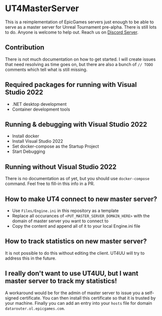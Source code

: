 # UT4MasterServer
This is a reimplementation of EpicGames servers just enough to be able to serve as a master server for Unreal Tournament pre-alpha. There is still lots to do. Anyone is welcome to help out. Reach us on [Discord Server](https://discord.gg/2DaCWkK).

## Contribution
There is not much documentation on how to get started. I will create issues that need resolving as time goes on, but there are also a bunch of `// TODO` comments which tell what is still missing.

## Required packages for running with Visual Studio 2022
 - .NET desktop development
 - Container development tools

## Running & debugging with Visual Studio 2022
 - Install docker
 - Install Visual Studio 2022
 - Set docker-compose as the Startup Project
 - Start Debugging
 
## Running without Visual Studio 2022
There is no documentation as of yet, but you should use `docker-compose` command. Feel free to fill-in this info in a PR.

## How to make UT4 connect to new master server?
 - Use `Files/Engine.ini` in this repository as a template
 - Replace all occurances of `<PUT_MASTER_SERVER_DOMAIN_HERE>` with the domain of master server you want to connect to
 - Copy the content and append all of it to your local Engine.ini file

## How to track statistics on new master server?
It is not possible to do this without editing the client. UT4UU will try to address this in the future.

## I really don't want to use UT4UU, but I want master server to track my statistics!
A workaround would be for the admin of master server to issue you a self-signed certificate. You can then install this certificate so that it is trusted by your machine. Finally you can add an entry into your `hosts` file for domain `datarouter.ol.epicgames.com`.
